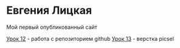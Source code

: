 # Евгения Лицкая 

Мой первый опубликованный сайт


[Урок 12](https://evskaya.github.io/github/ "Мой первый опубликованный сайт") - работа с репозиторием github
[Урок 13](https://github.com/evskaya/evskaya.github.io/tree/main/pixel-form-test/src) - верстка picsel
